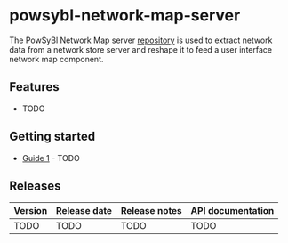 # powsybl-network-map-server
The PowSyBl Network Map server [repository](https://github.com/powsybl/powsybl-network-map-server) is used to extract network data from a network store server and reshape it to feed a user interface network map component.

## Features

- TODO

## Getting started

- [Guide 1]() - TODO

## Releases

| Version | Release date | Release notes | API documentation |
| ------- | ------------ | ------------- | ----------------- |
| TODO | TODO | TODO | TODO |
